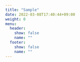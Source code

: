 ```yaml
---
title: "Sample"
date: 2022-03-08T17:40:44+09:00
weight: 0
menu:
  header:
    show: false
    name: ""
  footer:
    show: false
    name: ""
---
```

